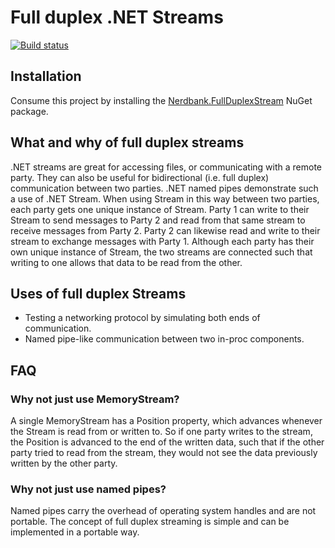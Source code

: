 Full duplex .NET Streams
=========================

[![Build status](https://ci.appveyor.com/api/projects/status/849r1unf4tnjbpy8?svg=true)](https://ci.appveyor.com/project/AArnott/nerdbank-fullduplexstream)

## Installation

Consume this project by installing the [Nerdbank.FullDuplexStream][1] NuGet package.

## What and why of full duplex streams

.NET streams are great for accessing files, or communicating with a remote party.
They can also be useful for bidirectional (i.e. full duplex) communication between
two parties. .NET named pipes demonstrate such a use of .NET Stream.
When using Stream in this way between two parties, each party gets one unique instance
of Stream. Party 1 can write to their Stream to send messages to Party 2 and read
from that same stream to receive messages from Party 2.
Party 2 can likewise read and write to their stream to exchange messages with Party 1.
Although each party has their own unique instance of Stream, the two streams are
connected such that writing to one allows that data to be read from the other.

## Uses of full duplex Streams

* Testing a networking protocol by simulating both ends of communication.
* Named pipe-like communication between two in-proc components.

## FAQ

### Why not just use MemoryStream?

A single MemoryStream has a Position property, which advances whenever the Stream is
read from or written to. So if one party writes to the stream, the Position is advanced
to the end of the written data, such that if the other party tried to read from the stream,
they would not see the data previously written by the other party.

### Why not just use named pipes?

Named pipes carry the overhead of operating system handles and are not portable.
The concept of full duplex streaming is simple and can be implemented in a portable way.

[1]: https://nuget.org/packages/Nerdbank.FullDuplexStream
